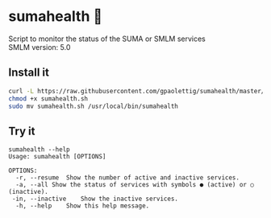# sumahealth 🦎
Script to monitor the status of the SUMA or SMLM services  
SMLM version: 5.0 
## Install it
```bash
curl -L https://raw.githubusercontent.com/gpaolettig/sumahealth/master/sumahealth.sh -o sumahealth.sh
chmod +x sumahealth.sh
sudo mv sumahealth.sh /usr/local/bin/sumahealth
```
## Try it
```
sumahealth --help
Usage: sumahealth [OPTIONS]

OPTIONS:
  -r, --resume	Show the number of active and inactive services.
  -a, --all	Show the status of services with symbols ● (active) or ○ (inactive).
 -in, --inactive	Show the inactive services.
  -h, --help	Show this help message.
```
